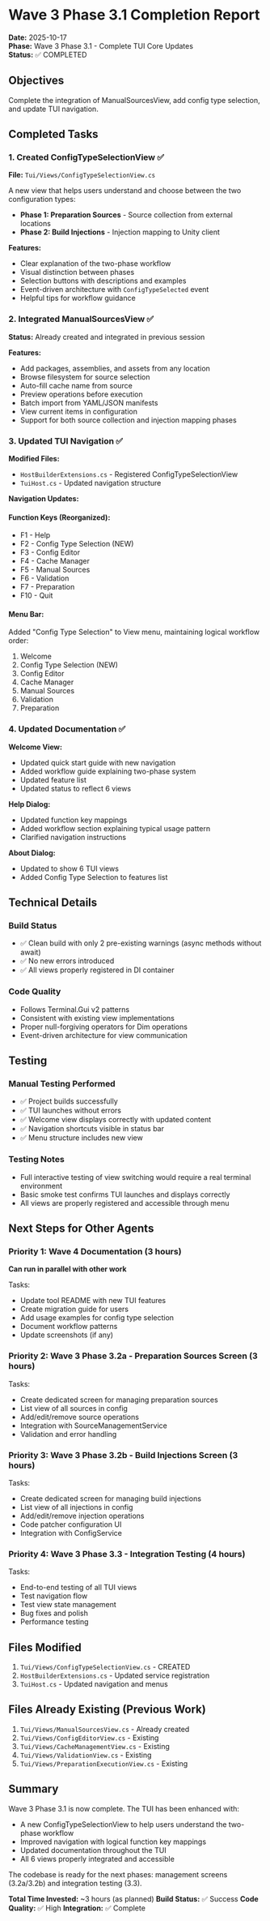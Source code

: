 # Wave 3 Phase 3.1 Completion Report

**Date:** 2025-10-17  
**Phase:** Wave 3 Phase 3.1 - Complete TUI Core Updates  
**Status:** ✅ COMPLETED

## Objectives

Complete the integration of ManualSourcesView, add config type selection, and update TUI navigation.

## Completed Tasks

### 1. Created ConfigTypeSelectionView ✅

**File:** `Tui/Views/ConfigTypeSelectionView.cs`

A new view that helps users understand and choose between the two configuration types:
- **Phase 1: Preparation Sources** - Source collection from external locations
- **Phase 2: Build Injections** - Injection mapping to Unity client

**Features:**
- Clear explanation of the two-phase workflow
- Visual distinction between phases
- Selection buttons with descriptions and examples
- Event-driven architecture with `ConfigTypeSelected` event
- Helpful tips for workflow guidance

### 2. Integrated ManualSourcesView ✅

**Status:** Already created and integrated in previous session

**Features:**
- Add packages, assemblies, and assets from any location
- Browse filesystem for source selection
- Auto-fill cache name from source
- Preview operations before execution
- Batch import from YAML/JSON manifests
- View current items in configuration
- Support for both source collection and injection mapping phases

### 3. Updated TUI Navigation ✅

**Modified Files:**
- `HostBuilderExtensions.cs` - Registered ConfigTypeSelectionView
- `TuiHost.cs` - Updated navigation structure

**Navigation Updates:**

#### Function Keys (Reorganized):
- F1 - Help
- F2 - Config Type Selection (NEW)
- F3 - Config Editor
- F4 - Cache Manager
- F5 - Manual Sources
- F6 - Validation
- F7 - Preparation
- F10 - Quit

#### Menu Bar:
Added "Config Type Selection" to View menu, maintaining logical workflow order:
1. Welcome
2. Config Type Selection (NEW)
3. Config Editor
4. Cache Manager
5. Manual Sources
6. Validation
7. Preparation

### 4. Updated Documentation ✅

**Welcome View:**
- Updated quick start guide with new navigation
- Added workflow guide explaining two-phase system
- Updated feature list
- Updated status to reflect 6 views

**Help Dialog:**
- Updated function key mappings
- Added workflow section explaining typical usage pattern
- Clarified navigation instructions

**About Dialog:**
- Updated to show 6 TUI views
- Added Config Type Selection to features list

## Technical Details

### Build Status
- ✅ Clean build with only 2 pre-existing warnings (async methods without await)
- ✅ No new errors introduced
- ✅ All views properly registered in DI container

### Code Quality
- Follows Terminal.Gui v2 patterns
- Consistent with existing view implementations
- Proper null-forgiving operators for Dim operations
- Event-driven architecture for view communication

## Testing

### Manual Testing Performed
- ✅ Project builds successfully
- ✅ TUI launches without errors
- ✅ Welcome view displays correctly with updated content
- ✅ Navigation shortcuts visible in status bar
- ✅ Menu structure includes new view

### Testing Notes
- Full interactive testing of view switching would require a real terminal environment
- Basic smoke test confirms TUI launches and displays correctly
- All views are properly registered and accessible through menu

## Next Steps for Other Agents

### Priority 1: Wave 4 Documentation (3 hours)
**Can run in parallel with other work**

Tasks:
- Update tool README with new TUI features
- Create migration guide for users
- Add usage examples for config type selection
- Document workflow patterns
- Update screenshots (if any)

### Priority 2: Wave 3 Phase 3.2a - Preparation Sources Screen (3 hours)

Tasks:
- Create dedicated screen for managing preparation sources
- List view of all sources in config
- Add/edit/remove source operations
- Integration with SourceManagementService
- Validation and error handling

### Priority 3: Wave 3 Phase 3.2b - Build Injections Screen (3 hours)

Tasks:
- Create dedicated screen for managing build injections
- List view of all injections in config
- Add/edit/remove injection operations
- Code patcher configuration UI
- Integration with ConfigService

### Priority 4: Wave 3 Phase 3.3 - Integration Testing (4 hours)

Tasks:
- End-to-end testing of all TUI views
- Test navigation flow
- Test view state management
- Bug fixes and polish
- Performance testing

## Files Modified

1. `Tui/Views/ConfigTypeSelectionView.cs` - CREATED
2. `HostBuilderExtensions.cs` - Updated service registration
3. `TuiHost.cs` - Updated navigation and menus

## Files Already Existing (Previous Work)

1. `Tui/Views/ManualSourcesView.cs` - Already created
2. `Tui/Views/ConfigEditorView.cs` - Existing
3. `Tui/Views/CacheManagementView.cs` - Existing
4. `Tui/Views/ValidationView.cs` - Existing
5. `Tui/Views/PreparationExecutionView.cs` - Existing

## Summary

Wave 3 Phase 3.1 is now complete. The TUI has been enhanced with:
- A new ConfigTypeSelectionView to help users understand the two-phase workflow
- Improved navigation with logical function key mappings
- Updated documentation throughout the TUI
- All 6 views properly integrated and accessible

The codebase is ready for the next phases: management screens (3.2a/3.2b) and integration testing (3.3).

**Total Time Invested:** ~3 hours (as planned)
**Build Status:** ✅ Success
**Code Quality:** ✅ High
**Integration:** ✅ Complete
